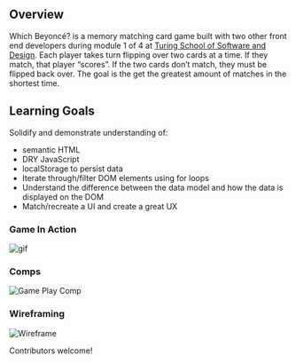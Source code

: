 ## Overview
Which Beyoncé? is a memory matching card game built with two other front end developers during module 1 of 4 at [Turing School of Software and Design](https://turing.io/).
Each player takes turn flipping over two cards at a time. 
If they match, that player “scores”. 
If the two cards don’t match, they must be flipped back over. 
The goal is the get the greatest amount of matches in the shortest time.

## Learning Goals
Solidify and demonstrate understanding of:
- semantic HTML
- DRY JavaScript
- localStorage to persist data
- Iterate through/filter DOM elements using for loops
- Understand the difference between the data model and how the data is displayed on the DOM
- Match/recreate a UI and create a great UX

### Game In Action
![gif](https://media.giphy.com/media/L4SuqCEeP3Plq2jQZN/giphy.gif)

### Comps
![Game Play Comp](assets/UI-gameplay.png)

### Wireframing
![Wireframe](initial-game-UI.png)

Contributors welcome!
